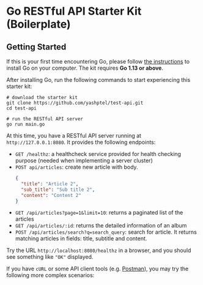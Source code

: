 # Go RESTful API Starter Kit (Boilerplate)

## Getting Started

If this is your first time encountering Go, please follow [the instructions](https://golang.org/doc/install) to
install Go on your computer. The kit requires **Go 1.13 or above**.

After installing Go, run the following commands to start experiencing this starter kit:

```shell
# download the starter kit
git clone https://github.com/yashptel/test-api.git
cd test-api

# run the RESTful API server
go run main.go

```

At this time, you have a RESTful API server running at `http://127.0.0.1:8080`. It provides the following endpoints:

- `GET /healthz`: a healthcheck service provided for health checking purpose (needed when implementing a server cluster)
- `POST api/articles`: create new article with body.
  ```json
  {
    "title": "Article 2",
    "sub_title": "Sub title 2",
    "content": "Content 2"
  }
  ```
- `GET /api/articles?page=1&limit=10`: returns a paginated list of the articles
- `GET /api/articles/:id`: returns the detailed information of an album
- `POST /api/articles/search?q=search_query`: search for article. It returns matching articles in fields: title, subtitle and content.

Try the URL `http://localhost:8080/healthz` in a browser, and you should see something like `"OK"` displayed.

If you have `cURL` or some API client tools (e.g. [Postman](https://www.getpostman.com/)), you may try the following
more complex scenarios:
